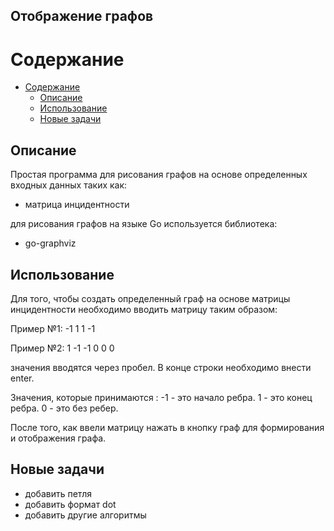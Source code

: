 ## Отображение графов

# Содержание
- [Содержание](#содержание)
  - [Описание](#описание)
  - [Использование](#использование)
  - [Новые задачи](#задачи)
  
## Описание
Простая программа для рисования графов на основе определенных входных данных таких как:
- матрица инцидентности

для рисования графов на языке Go используется библиотека:
- go-graphviz

## Использование
Для того, чтобы создать определенный граф на основе матрицы инцидентности необходимо вводить
матрицу таким образом:

Пример №1:
-1  1
 1 -1

Пример №2:
 1 -1
-1  0
 0  0 

значения вводятся через пробел. В конце строки необходимо внести enter.

Значения, которые принимаются : 
-1 - это начало ребра. 
 1 - это конец ребра.
 0 - это без ребер.

После того, как ввели матрицу нажать в кнопку граф для формирования и отображения графа. 

## Новые задачи
- добавить петля
- добавить формат dot
- добавить другие алгоритмы
